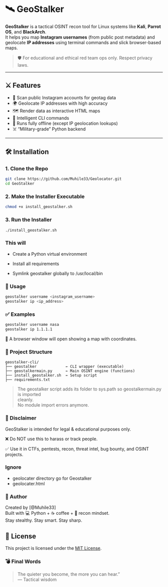 # 🛰️ GeoStalker

**GeoStalker** is a tactical OSINT recon tool for Linux systems like **Kali**, **Parrot OS**, and **BlackArch**.  
It helps you map **Instagram usernames** (from public post metadata) and geolocate **IP addresses** using terminal commands and slick browser-based maps.

> 🛡️ For educational and ethical red team ops only. Respect privacy laws.

---

## ⚔️ Features

- 🔎 Scan public Instagram accounts for geotag data
- 🌍 Geolocate IP addresses with high accuracy
- 🗺️ Render data as interactive HTML maps
- 🧠 Intelligent CLI commands
- 🎯 Runs fully offline (except IP geolocation lookups)
- ☠️ “Military-grade” Python backend

---

## 🛠️ Installation

### 1. Clone the Repo

```bash
git clone https://github.com/Muhile33/Geolocator.git
cd GeoStalker
```
### 2. Make the Installer Executable
```bash
chmod +x install_geostalker.sh
```

### 3. Run the Installer
```bash
./install_geostalker.sh
```

### This will

* Create a Python virtual environment

* Install all requirements

* Symlink geostalker globally to /usr/local/bin

### 🚀 Usage
```bash
geostalker username <instagram_username>
geostalker ip <ip_address>
```

### ✅ Examples
```bash
geostalker username nasa
geostalker ip 1.1.1.1
```
📍 A browser window will open showing a map with coordinates.

### 📁 Project Structure
```pgsql
geostalker-cli/
├── geostalker             ← CLI wrapper (executable)
├── geostalkermain.py      ← Main OSINT engine (functions)
├── install_geostalker.sh  ← Setup script
├── requirements.txt
```
> The geostalker script adds its folder to sys.path so geostalkermain.py is imported <br>
> cleanly. <br>
> No module import errors anymore.

### 📛 Disclaimer
GeoStalker is intended for legal & educational purposes only.

❌ Do NOT use this to harass or track people.

✅ Use it in CTFs, pentests, recon, threat intel, bug bounty, and OSINT projects.

### Ignore 
- geolocater directory go for Geostalker
- geolocater.html

### 🧠 Author
Created by [@Muhile33] <br>
Built with 💻 Python + ☕ coffee + 📡 recon mindset. <br>
Stay stealthy. Stay smart. Stay sharp.

## 📝 License

This project is licensed under the [MIT License](CreateLICENSE).


### 💣 Final Words
> The quieter you become, the more you can hear.” <br>
> ― Tactical wisdom
